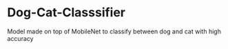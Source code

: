 # Dog-Cat-Classsifier
Model made on top of MobileNet to classify between dog and cat with high accuracy
